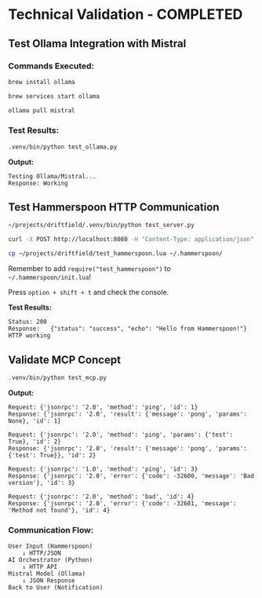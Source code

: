 # Technical Validation - COMPLETED

## Test Ollama Integration with Mistral

### Commands Executed:
```bash
brew install ollama

brew services start ollama

ollama pull mistral
```

### Test Results:
```bash
.venv/bin/python test_ollama.py
```

**Output:**
```
Testing Ollama/Mistral...
Response: Working
```

## Test Hammerspoon HTTP Communication
```bash
~/projects/driftfield/.venv/bin/python test_server.py

curl -X POST http://localhost:8080 -H "Content-Type: application/json" -d '{"message": "test from curl"}'

cp ~/projects/driftfield/test_hammerspoon.lua ~/.hammerspoon/
```
Remember to add `require("test_hammerspoon")` to `~/.hammerspoon/init.lua`!

Press `option + shift + t` and check the console.

**Test Results:**
```
Status:	200
Response:	{"status": "success", "echo": "Hello from Hammerspoon!"}
HTTP working
```

## Validate MCP Concept
```bash
.venv/bin/python test_mcp.py
```

**Output:**
```
Request: {'jsonrpc': '2.0', 'method': 'ping', 'id': 1}
Response: {'jsonrpc': '2.0', 'result': {'message': 'pong', 'params': None}, 'id': 1}

Request: {'jsonrpc': '2.0', 'method': 'ping', 'params': {'test': True}, 'id': 2}
Response: {'jsonrpc': '2.0', 'result': {'message': 'pong', 'params': {'test': True}}, 'id': 2}

Request: {'jsonrpc': '1.0', 'method': 'ping', 'id': 3}
Response: {'jsonrpc': '2.0', 'error': {'code': -32600, 'message': 'Bad version'}, 'id': 3}

Request: {'jsonrpc': '2.0', 'method': 'bad', 'id': 4}
Response: {'jsonrpc': '2.0', 'error': {'code': -32601, 'message': 'Method not found'}, 'id': 4}
```

### Communication Flow:
```
User Input (Hammerspoon) 
    ↓ HTTP/JSON
AI Orchestrator (Python)
    ↓ HTTP API
Mistral Model (Ollama)
    ↓ JSON Response
Back to User (Notification)
```